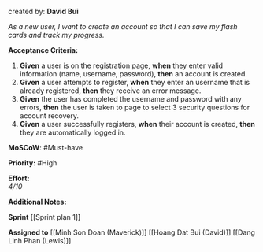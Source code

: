 created by: **David Bui**

_As a new user, I want to create an account so that I can save my flash cards and track my progress._

**Acceptance Criteria:**

1. **Given** a user is on the registration page, **when** they enter valid information (name, username, password), **then** an account is created.
2. **Given** a user attempts to register, **when** they enter an username that is already registered, **then** they receive an error message.
3. **Given** the user has completed the username and password with any errors, **then** the user is taken to page to select 3 security questions for account recovery.
4. **Given** a user successfully registers, **when** their account is created, **then** they are automatically logged in.

**MoSCoW**: #Must-have 

**Priority:**  #High 

**Effort:**  
_4/10_

**Additional Notes:**  

**Sprint** [[Sprint plan 1]]

**Assigned to** [[Minh Son Doan (Maverick)]] [[Hoang Dat Bui (David)]] [[Dang Linh Phan (Lewis)]]

